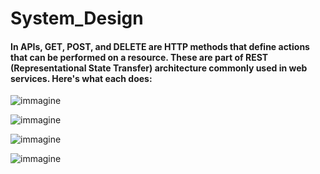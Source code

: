 # System_Design

#### In APIs, GET, POST, and DELETE are HTTP methods that define actions that can be performed on a resource. These are part of REST (Representational State Transfer) architecture commonly used in web services. Here's what each does:


![immagine](https://github.com/user-attachments/assets/a1104c44-f6ca-4110-839b-0451bc795846)


![immagine](https://github.com/user-attachments/assets/c4597caf-efba-46df-bc46-1c380c68f4ea)



![immagine](https://github.com/user-attachments/assets/e911e590-0b62-4c3b-93e2-83baa6dba394)



![immagine](https://github.com/user-attachments/assets/1b59a01b-491e-479b-8640-c017695144ce)
